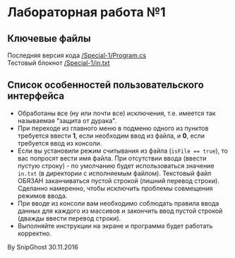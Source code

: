 # Лабораторная работа №1 #

## Ключевые файлы ##

Последняя версия кода [/Special-1/Program.cs](https://github.com/SnipGhost/Special-1/blob/master/Special-1/Program.cs)  
Тестовый блокнот [/Special-1/in.txt](https://github.com/SnipGhost/Special-1/blob/master/Special-1/in.txt)

## Список особенностей пользовательского интерфейса ##

- Обработаны все (ну или почти все) исключения, т.е. имеется так называемая "защита от дурака".   
- При переходе из главного меню в подменю одного из пунктов требуется ввести **1**, если необходим ввод из файла, и **0**, 
если требуется ввод из консоли.  
- Если вы установили режим считывания из файла (`isFile == true`), то вас попросят вести имя файла. При отсутствии ввода
(ввести пустую строку) - по умолчанию будет использоваться значение `in.txt` (в директории с 
исполняемым файлом). Текстовый файл ОБЯЗАН заканчиваться пустой строкой (лишний перевод строки). Сделанно намеренно, чтобы исключить проблемы совмещения режимов ввода.
- При вводе из консоли вам необходимо соблюдать правила ввода данных для каждого из массивов и закончить ввод пустой строкой
(дважды ввести перевод строки).
- Выполняйте инструкции на экране и программа будет работать корректно.

By SnipGhost 30.11.2016
